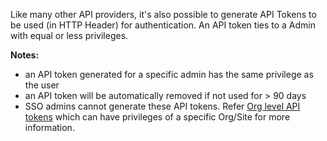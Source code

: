 Like many other API providers, it's also possible to generate API Tokens to be used (in HTTP Header)
 for authentication. An API token ties to a Admin with equal or less privileges.

**Notes:**

* an API token generated for a specific admin has the same privilege as the user
* an API token will be automatically removed if not used for > 90 days
* SSO admins cannot generate these API tokens. Refer [Org level API tokens](page:api/orgs/orgs_api_tokens) which can have privileges of a specific Org/Site for more information.
